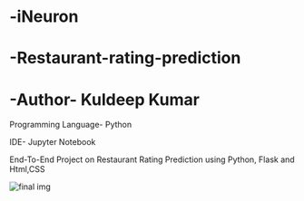 # -iNeuron
# -Restaurant-rating-prediction
# -Author- Kuldeep Kumar

Programming Language- Python

IDE- Jupyter Notebook

End-To-End Project on Restaurant Rating Prediction using Python, Flask and Html,CSS

![final img](https://github.com/kuldeepkumar03/-iNeuron/assets/73730519/1f48238a-bc51-409d-829f-167adecb9676)
